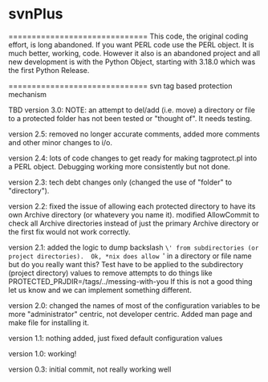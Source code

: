 # svnPlus
==============================
This code, the original coding effort, is long abandoned.
If you want PERL code use the PERL object.  It is much better,
working, code.  However it also is an abandoned project and
all new development is with the Python Object, starting with
3.18.0 which was the first Python Release.

==============================
svn tag based protection mechanism

TBD
version 3.0: NOTE: an attempt to del/add (i.e. move) a directory
             or file to a protected folder has not been tested
             or "thought of".  It needs testing.

version 2.5: removed no longer accurate comments, added more comments
             and other minor changes to i/o.

version 2.4: lots of code changes to get ready for making tagprotect.pl
             into a PERL object. Debugging working more consistently
             but not done.

version 2.3: tech debt changes only (changed the use of "folder"
             to "directory").

version 2.2: fixed the issue of allowing each protected directory
             to have its own Archive directory (or whatevery you
             name it).
             modified AllowCommit to check all Archive directories
             instead of just the primary Archive directory or the
             first fix would not work correctly.

version 2.1: added the logic to dump backslash `\' from subdirectories
	     (or project directories).  Ok, *nix does allow `\' in
	     a directory or file name but do you really want this?
	     Test have to be applied to the subdirectory (project
	     directory) values to remove attempts to do things like
                 PROTECTED_PRJDIR=/tags/../messing-with-you
	     If this is not a good thing let us know and we can
	     implement something different.

version 2.0: changed the names of most of the configuration variables
	     to be more "administrator" centric, not developer
	     centric. Added man page and make file for installing
	     it.

version 1.1: nothing added, just fixed default configuration values

version 1.0: working!

version 0.3: initial commit, not really working well

